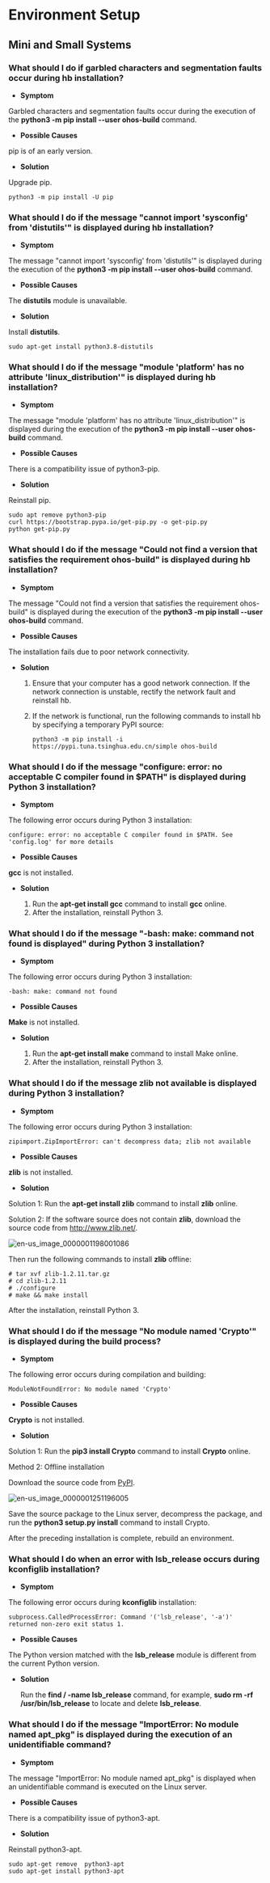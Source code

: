 # Environment Setup


## Mini and Small Systems


### What should I do if garbled characters and segmentation faults occur during hb installation?

- **Symptom**
  
Garbled characters and segmentation faults occur during the execution of the **python3 -m pip install --user ohos-build** command.
  
- **Possible Causes**
  
pip is of an early version.
  
- **Solution**
  
Upgrade pip.
  
  
  ```
  python3 -m pip install -U pip
  ```


### What should I do if the message "cannot import 'sysconfig' from 'distutils'" is displayed during hb installation?

- **Symptom**
  
The message "cannot import 'sysconfig' from 'distutils'" is displayed during the execution of the **python3 -m pip install --user ohos-build** command.
  
- **Possible Causes**
  
The **distutils** module is unavailable.
  
- **Solution**
  
Install **distutils**.
  
  
  ```
  sudo apt-get install python3.8-distutils
  ```


### What should I do if the message "module 'platform' has no attribute 'linux_distribution'" is displayed during hb installation?

- **Symptom**
  
The message "module 'platform' has no attribute 'linux_distribution'" is displayed during the execution of the **python3 -m pip install --user ohos-build** command.
  
- **Possible Causes**
  
There is a compatibility issue of python3-pip.
  
- **Solution**
  
Reinstall pip.
  
  
  ```
  sudo apt remove python3-pip
  curl https://bootstrap.pypa.io/get-pip.py -o get-pip.py
  python get-pip.py
  ```


### What should I do if the message "Could not find a version that satisfies the requirement ohos-build" is displayed during hb installation?

- **Symptom**
  
The message "Could not find a version that satisfies the requirement ohos-build" is displayed during the execution of the **python3 -m pip install --user ohos-build** command.
  
- **Possible Causes**
  
The installation fails due to poor network connectivity.
  
- **Solution**
  
  1. Ensure that your computer has a good network connection. If the network connection is unstable, rectify the network fault and reinstall hb.
  2. If the network is functional, run the following commands to install hb by specifying a temporary PyPI source:
     
      ```
      python3 -m pip install -i https://pypi.tuna.tsinghua.edu.cn/simple ohos-build
      ```


### What should I do if the message "configure: error: no acceptable C compiler found in $PATH" is displayed during Python 3 installation?

- **Symptom**
  
The following error occurs during Python 3 installation:
  
  
  ```
  configure: error: no acceptable C compiler found in $PATH. See 'config.log' for more details
```
  
- **Possible Causes**
  
**gcc** is not installed.
  
- **Solution**
  
  1. Run the **apt-get install gcc** command to install **gcc** online.
  2. After the installation, reinstall Python 3.


### What should I do if the message "-bash: make: command not found is displayed" during Python 3 installation?

- **Symptom**
  
The following error occurs during Python 3 installation:
  
  
  ```
  -bash: make: command not found
```
  
- **Possible Causes**
  
**Make** is not installed.
  
- **Solution**
  
  1. Run the **apt-get install make** command to install Make online.
  2. After the installation, reinstall Python 3.


### What should I do if the message **zlib not available** is displayed during Python 3 installation?

- **Symptom**
  
The following error occurs during Python 3 installation:
  
  
  ```
  zipimport.ZipImportError: can't decompress data; zlib not available
```
  
- **Possible Causes**
  
**zlib** is not installed.
  
- **Solution**
  
Solution 1: Run the **apt-get install zlib** command to install **zlib** online.
  
Solution 2: If the software source does not contain **zlib**, download the source code from <xref href="http://www.zlib.net/" scope="external" class="- topic/xref " id="xref17252104445818">http://www.zlib.net/</xref>.
  
![en-us_image_0000001198001086](figures/en-us_image_0000001198001086.png)
  
Then run the following commands to install **zlib** offline:
  
  
  ```
  # tar xvf zlib-1.2.11.tar.gz
  # cd zlib-1.2.11
  # ./configure
  # make && make install
```
  
  After the installation, reinstall Python 3.


### What should I do if the message "No module named 'Crypto'" is displayed during the build process?

- **Symptom**
  
The following error occurs during compilation and building:
  
  
  ```
  ModuleNotFoundError: No module named 'Crypto'
```
  
- **Possible Causes**
  
**Crypto** is not installed.
  
- **Solution**
  
Solution 1: Run the **pip3 install Crypto** command to install **Crypto** online.
  
Method 2: Offline installation
  
Download the source code from [PyPI](https://pypi.org/project/pycrypto/#files).
  
![en-us_image_0000001251196005](figures/en-us_image_0000001251196005.png)
  
Save the source package to the Linux server, decompress the package, and run the **python3 setup.py install** command to install Crypto.
  
  After the preceding installation is complete, rebuild an environment.


### What should I do when an error with **lsb_release** occurs during **kconfiglib** installation?

- **Symptom**
  
The following error occurs during **kconfiglib** installation:
  
  
  ```
  subprocess.CalledProcessError: Command '('lsb_release', '-a')' returned non-zero exit status 1.
```
  
- **Possible Causes**
  
The Python version matched with the **lsb_release** module is different from the current Python version.
  
- **Solution**
  
  Run the **find / -name lsb_release** command, for example, **sudo rm -rf /usr/bin/lsb_release** to locate and delete **lsb_release**.


### What should I do if the message "ImportError: No module named apt_pkg" is displayed during the execution of an unidentifiable command?

- **Symptom**
  
The message "ImportError: No module named apt_pkg" is displayed when an unidentifiable command is executed on the Linux server.
  
- **Possible Causes**
  
There is a compatibility issue of python3-apt.
  
- **Solution**
  
Reinstall python3-apt.
  
  
  ```
  sudo apt-get remove  python3-apt
  sudo apt-get install python3-apt
  ```
